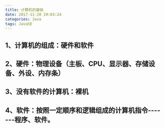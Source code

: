 ```yaml
---
title: 计算机的基础
date: 2017-11-28 19:03:24
categories: Java
tags: JavaSE
---
```

## 1、计算机的组成：硬件和软件
## 2、硬件：物理设备（主板、CPU、显示器、存储设备、外设、内存条）
## 3、没有软件的计算机：裸机
## 4、软件：按照一定顺序和逻辑组成的计算机指令-------程序、软件。
    